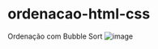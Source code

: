 # ordenacao-html-css
 Ordenação com Bubble Sort
![image](https://user-images.githubusercontent.com/60013779/150545602-e3130c35-2adf-4854-b57a-3078a8bc9356.png)
